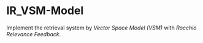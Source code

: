 # IR_VSM-Model
Implement the retrieval system by *Vector Space Model (VSM)* with *Rocchio Relevance Feedback*.